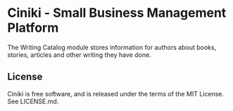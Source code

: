 Ciniki - Small Business Management Platform
===========================================

The Writing Catalog module stores information for authors about books, stories, articles and other
writing they have done.

License
-------
Ciniki is free software, and is released under the terms of the MIT License. See LICENSE.md.

